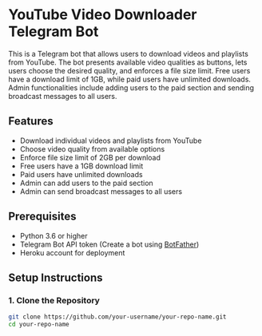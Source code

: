 # YouTube Video Downloader Telegram Bot

This is a Telegram bot that allows users to download videos and playlists from YouTube. The bot presents available video qualities as buttons, lets users choose the desired quality, and enforces a file size limit. Free users have a download limit of 1GB, while paid users have unlimited downloads. Admin functionalities include adding users to the paid section and sending broadcast messages to all users.

## Features

- Download individual videos and playlists from YouTube
- Choose video quality from available options
- Enforce file size limit of 2GB per download
- Free users have a 1GB download limit
- Paid users have unlimited downloads
- Admin can add users to the paid section
- Admin can send broadcast messages to all users

## Prerequisites

- Python 3.6 or higher
- Telegram Bot API token (Create a bot using [BotFather](https://core.telegram.org/bots#botfather))
- Heroku account for deployment

## Setup Instructions

### 1. Clone the Repository

```bash
git clone https://github.com/your-username/your-repo-name.git
cd your-repo-name
